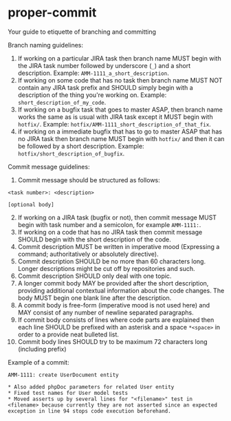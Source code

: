# proper-commit
Your guide to etiquette of branching and committing

Branch naming guidelines:
1. If working on a particular JIRA task then branch name MUST begin with the JIRA task number followed by underscore (`_`) and a short description. Example: `AMM-1111_a_short_description`.
3. If working on some code that has no task then branch name MUST NOT contain any JIRA task prefix and SHOULD simply begin with a description of the thing you're working on. Example: `short_description_of_my_code`.
2. If working on a bugfix task that goes to master ASAP, then branch name works the same as is usual with JIRA task except it MUST begin with `hotfix/`. Example: `hotfix/AMM-1111_short_description_of_that_fix`.
4. if working on a immediate bugfix that has to go to master ASAP that has no JIRA task then branch name MUST begin with `hotfix/` and then it can be followed by a short description. Example: `hotfix/short_description_of_bugfix`.

Commit message guidelines:
1. Commit message should be structured as follows:
```
<task number>: <description>

[optional body]
```
2. If working on a JIRA task (bugfix or not), then commit message MUST begin with task number and a semicolon, for example `AMM-1111:`.
3. If working on a code that has no JIRA task then commit message SHOULD begin with the short description of the code.
4. Commit description MUST be written in imperative mood (Expressing a command; authoritatively or absolutely directive).
5. Commit description SHOULD be no more than 60 characters long. Longer descriptions might be cut off by repositories and such.
6. Commit description SHOULD only deal with one topic.
7. A longer commit body MAY be provided after the short description, providing additional contextual information about the code changes. The body MUST begin one blank line after the description.
8. A commit body is free-form (imperative mood is not used here) and MAY consist of any number of newline separated paragraphs.
9. If commit body consists of lines where code parts are explained then each line SHOULD be prefixed with an asterisk and a space `*<space>` in order to a provide neat bulleted list.
10. Commit body lines SHOULD try to be maximum 72 characters long (including prefix)

Example of a commit:

```
AMM-1111: create UserDocument entity

* Also added phpDoc parameters for related User entity
* Fixed test names for User model tests
* Moved asserts up by several lines for "<filename>" test in <filename> because currently they are not asserted since an expected exception in line 94 stops code execution beforehand.
```
